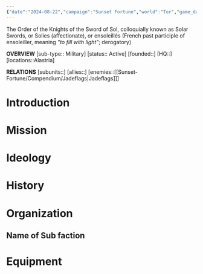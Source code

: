 ```yaml
---
{"date":"2024-08-22","campaign":"Sunset Fortune","world":"Tor","game_date":null,"type":"faction","description":null,"first mentioned":null,"met":null,"rel":null,"tags":["faction","sf"],"icon":"FasUsers","aliases":"Solarsword","dg-publish":true,"permalink":"/sunset-fortune/compendium/solar-swords/","dgPassFrontmatter":true,"created":"2024-08-22T20:56:27.751+09:30","updated":"2025-07-22T12:54:44.949+09:30"}
---
```


The Order of the Knights of the Sword of Sol, colloquially known as Solar Swords, or Solies (affectionate), or ensoleillés (French past participle of ensoleiller, meaning *"to fill with light"*; derogatory)


**OVERVIEW**
[sub-type:: Military]
[status:: Active]
[founded::]
[HQ::]
[locations::Alastria]

**RELATIONS**
[subunits::]
[allies::]
[enemies::[[Sunset-Fortune/Compendium/Jadeflags\|Jadeflags]]]

# Introduction



# Mission


# Ideology



# History





# Organization



## Name of Sub faction 



# Equipment


